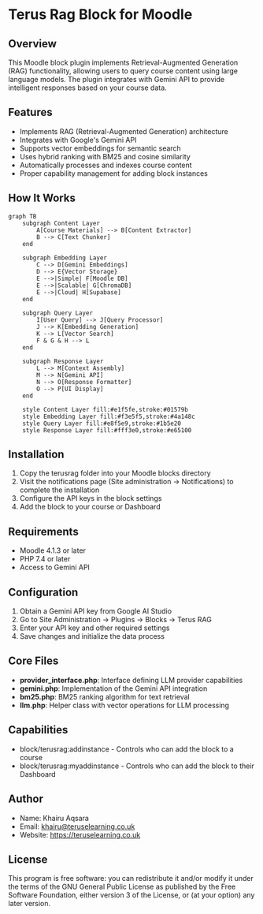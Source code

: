 # Terus Rag Block for Moodle

## Overview
This Moodle block plugin implements Retrieval-Augmented Generation (RAG) functionality, allowing users to query course content using large language models. The plugin integrates with Gemini API to provide intelligent responses based on your course data.

## Features
- Implements RAG (Retrieval-Augmented Generation) architecture
- Integrates with Google's Gemini API
- Supports vector embeddings for semantic search
- Uses hybrid ranking with BM25 and cosine similarity
- Automatically processes and indexes course content
- Proper capability management for adding block instances

## How It Works

```mermaid
graph TB
    subgraph Content Layer
        A[Course Materials] --> B[Content Extractor]
        B --> C[Text Chunker]
    end

    subgraph Embedding Layer
        C --> D[Gemini Embeddings]
        D --> E{Vector Storage}
        E -->|Simple| F[Moodle DB]
        E -->|Scalable| G[ChromaDB]
        E -->|Cloud| H[Supabase]
    end

    subgraph Query Layer
        I[User Query] --> J[Query Processor]
        J --> K[Embedding Generation]
        K --> L[Vector Search]
        F & G & H --> L
    end

    subgraph Response Layer
        L --> M[Context Assembly]
        M --> N[Gemini API]
        N --> O[Response Formatter]
        O --> P[UI Display]
    end

    style Content Layer fill:#e1f5fe,stroke:#01579b
    style Embedding Layer fill:#f3e5f5,stroke:#4a148c
    style Query Layer fill:#e8f5e9,stroke:#1b5e20
    style Response Layer fill:#fff3e0,stroke:#e65100
```

## Installation
1. Copy the terusrag folder into your Moodle blocks directory
2. Visit the notifications page (Site administration → Notifications) to complete the installation
3. Configure the API keys in the block settings
4. Add the block to your course or Dashboard

## Requirements
- Moodle 4.1.3 or later
- PHP 7.4 or later
- Access to Gemini API

## Configuration
1. Obtain a Gemini API key from Google AI Studio
2. Go to Site Administration → Plugins → Blocks → Terus RAG
3. Enter your API key and other required settings
4. Save changes and initialize the data process

## Core Files
- **provider_interface.php**: Interface defining LLM provider capabilities
- **gemini.php**: Implementation of the Gemini API integration
- **bm25.php**: BM25 ranking algorithm for text retrieval
- **llm.php**: Helper class with vector operations for LLM processing

## Capabilities
- block/terusrag:addinstance - Controls who can add the block to a course
- block/terusrag:myaddinstance - Controls who can add the block to their Dashboard

## Author
- Name: Khairu Aqsara
- Email: khairu@teruselearning.co.uk
- Website: https://teruselearning.co.uk


## License
This program is free software: you can redistribute it and/or modify it under the terms of the GNU General Public License as published by the Free Software Foundation, either version 3 of the License, or (at your option) any later version.
